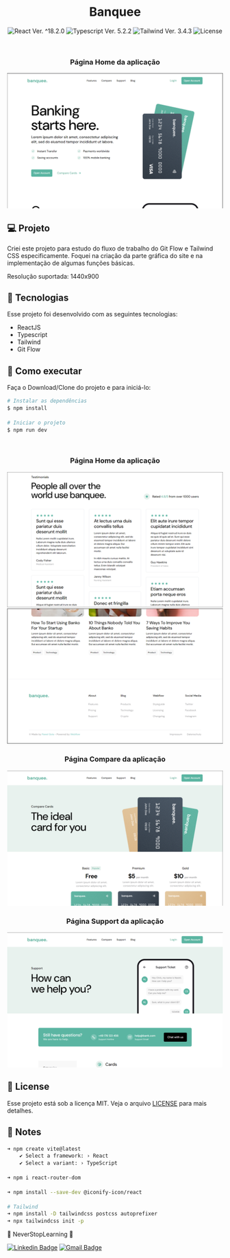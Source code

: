 <h1 align="center">Banquee</h1>

<p align="center">
  <img 
    src="https://img.shields.io/badge/React-%5E18.2.0-blue"
    alt="React Ver. ^18.2.0"
  />
  <img 
    src="https://img.shields.io/badge/Typescript-%5E5.2.2-blue"
    alt="Typescript Ver. 5.2.2"
  />
  <img 
    src="https://img.shields.io/badge/Tailwind-%5E3.4.3-blue"
    alt="Tailwind Ver. 3.4.3"
  />
  <img 
    alt="License"
    src="https://img.shields.io/static/v1?label=license&message=MIT&color=E51C44&labelColor=0A1033"
  />
</p>

<br>
<h3 align="center">Página Home da aplicação</h3>
<img src="public/readmeAssets/Home - Hero.png">

## 💻 Projeto

Criei este projeto para estudo do fluxo de trabalho do Git Flow e Tailwind CSS especificamente.
Foquei na criação da parte gráfica do site e na implementação de algumas funções básicas.

Resolução suportada: 1440x900

## 🧪 Tecnologias

Esse projeto foi desenvolvido com as seguintes tecnologias:

-   ReactJS
-   Typescript
-   Tailwind
-   Git Flow

## 🚀 Como executar

Faça o Download/Clone do projeto e para iniciá-lo:

```bash
# Instalar as dependências
$ npm install

# Iniciar o projeto
$ npm run dev
```

<br>
<h3 align="center">Página Home da aplicação</h3>
<img src="public/readmeAssets/Home - Ratings.png">

<br>
<img src="public/readmeAssets/Home - Footer.png">

<br>
<h3 align="center">Página Compare da aplicação</h3>
<img src="public/readmeAssets/Compare - Hero.png">

<br>
<h3 align="center">Página Support da aplicação</h3>
<img src="public/readmeAssets/Support - Hero.png">

## 📝 License

Esse projeto está sob a licença MIT. Veja o arquivo [LICENSE](./LICENSE.md) para mais detalhes.

## 📓 Notes

```bash
➜ npm create vite@latest
    ✔ Select a framework: › React
    ✔ Select a variant: › TypeScript

➜ npm i react-router-dom

➜ npm install --save-dev @iconify-icon/react

# Tailwind
➜ npm install -D tailwindcss postcss autoprefixer
➜ npx tailwindcss init -p

```

💠 NeverStopLearning 💠

[![Linkedin Badge](https://img.shields.io/badge/-Stefano-blue?style=flat-square&logo=Linkedin&logoColor=white&link=https://www.linkedin.com/in/stefano-vezzoni-santos/)](https://www.linkedin.com/in/stefano-vezzoni-santos/) 
[![Gmail Badge](https://img.shields.io/badge/-stefanov.santos@gmail.com-c14438?style=flat-square&logo=Gmail&logoColor=white&link=mailto:stefanov.santos@gmail.com)](mailto:stefanov.santos@gmail.com)
